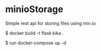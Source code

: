 # minioStorage
Simple rest api for storing files using min.io

$ docker build -t flask:kika .

$ run docker-compose up -d
